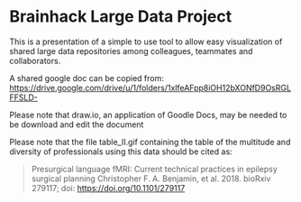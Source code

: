 # Brainhack Large Data Project

This is a presentation of a simple to use tool to allow easy visualization of shared large data repositories among colleagues, teammates and collaborators.

A shared google doc can be copied from:
https://drive.google.com/drive/u/1/folders/1xlfeAFpp8iOH12bXONfD9OsRGLFFSLD-

Please note that draw.io, an application of Goodle Docs, may be needed to be download and edit the document


Please note that the file table_II.gif containing the table of the multitude and diversity of professionals using this data should be cited as:

>Presurgical language fMRI: Current technical practices in epilepsy surgical planning Christopher F. A. Benjamin, et al. 2018. bioRxiv 279117; doi: https://doi.org/10.1101/279117
